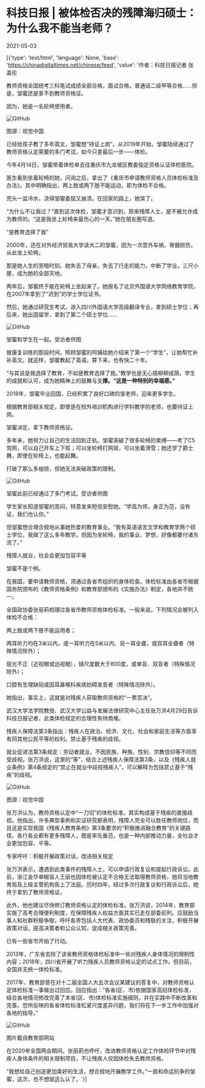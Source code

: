 # 科技日报 | 被体检否决的残障海归硕士：为什么我不能当老师？

2021-05-03

[{'type': 'text/html', 'language': None, 'base': 'https://chinadigitaltimes.net/chinese/feed', 'value': '作者：科技日报记者 张盖伦

教师资格全国统考三科笔试成绩全部合格，面试合格，普通话二级甲等合格……但是，邹蜜还是拿不到教师资格证。

因为，她是一名轮椅使用者。

![GitHub](https://chinadigitaltimes.net/chinese/files/2021/05/post-665584-60906ad3b35ef.)

图源：视觉中国

已经给孩子教了多年英文，邹蜜想“持证上岗”。从2019年开始，邹蜜陆续通过了教师资格认定需要的多门考试，如今只差最后一步——体检。

今年4月14日，邹蜜带着体检单去往重庆市九龙坡区教委指定资格认证体检医院。

医生看到坐着轮椅的她，问询之后，拿出了《重庆市申请教师资格人员体检标准及办法》。其中明确指出，两上肢或两下肢不能运动，即为体检不合格。

兜头一盆冷水，浇得邹蜜委屈又崩溃。在回家的路上，她哭了。

“为什么不让我过？”直到这次体检，邹蜜才意识到，原来残障人士，是不被允许成为教师的。“这是我坐上轮椅来最伤心的一天。”她在朋友圈写道。

“是教育选择了我”

2000年，还在对外经济贸易大学读大二的邹蜜，因为一次意外车祸，脊髓损伤，从此坐上轮椅。

那是她人生的至暗时刻。她失去了母亲，失去了行走的能力，中断了学业。三尺小屋，成为她的全部天地。

两年后，邹蜜终于能在轮椅上坐起来了。她报名了北京外国语大学网络教育学院，在2007年拿到了“迟到”的学士学位证书。

然后，她通过研究生考试，进入四川外国语大学高级翻译专业，拿到硕士学位；再后来，她出国留学，拿到了第二个硕士学位……

![GitHub](https://chinadigitaltimes.net/chinese/files/2021/05/post-665584-60906ad5bf29e.)

邹蜜和学生在一起。受访者供图

做康复训练的那段时间，照顾邹蜜的阿姨给她介绍来了第一个“学生”，让她帮忙补补英文。就这样，邹蜜教起了英语。算下来，也有快二十年。

“与其说是我选择了教育，不如是教育选择了我。”教学也是无心插柳柳成荫。学生的成就和认可，成为她精神上的鼓舞与支**撑。“这是一种特别的幸福感。”**

2018年，邹蜜毕业回国，已经积累了良好口碑的邹老师，迎来更多学生。

根据教育部相关规定，即使是在校外培训机构进行学科教学的老师，也要持证上岗。

邹蜜决定，拿下教师资格证。

多年来，她努力让自己的生活回到正轨。邹蜜突破了很多轮椅的束缚——考了C5驾照，可以自己开车上下班；可以坐轮椅打网球，可以坐着滑雪；她还学了爵士舞，即使在轮椅上，也能起舞。

打破了那么多枷锁，但她无法突破政策的限制。

![GitHub](https://chinadigitaltimes.net/chinese/files/2021/05/post-665584-60906ad82bcc1.)

邹蜜此前已经通过了多门考试。受访者供图

学生家长知道邹蜜的苦闷，特意发来短信安慰她。“学高为师，身正为范，没有证，我们也认你。”

但邹蜜想合理合规地从事她热爱的教育事业。“我有英语语言文学和教育学两个硕士学位，我做了这么多年教学。但因为坐轮椅，我的事业、梦想，好像都要付诸东流了。”

残障人就业，社会会更加包容平等

邹蜜不是个例。

在我国，要申请教师资格，须通过各省市组织的身体检查。体检标准由各省市根据国务院颁布的《教师资格条例》和教育部颁布的《实施办法》制定，各地并不统一。

全国政协委张丽莉梳理过各省市教师资格体检标准。一般来说，下列情况会被列入体检不合格：

两上肢或两下肢不能运用者；

两耳听力均在3米以内，或一耳听力在5米以内、另一耳全聋，或双耳全聋者（特殊情况除外）；

屈光不正（近视眼或远视眼），镜尺度数大于800度，或单盲、双盲者（特殊情况除外）；

口腔有生理缺陷或因耳鼻喉科疾病妨碍发音者（特殊情况除外）。

她指出，事实上，这就是对残疾人获取教师资格的“一票否决”。

武汉大学法学院教授、武汉大学公益与发展法律研究中心主任张万洪4月29日告诉科技日报记者，此类体检规定的合理性有待商榷。

残疾人保障法第3条指出：残疾人在政治、经济、文化、社会和家庭生活等方面享有同其他公民平等的权利。禁止基于残疾的歧视。

就业促进法第3条规定：劳动者就业，不因民族、种族、性别、宗教信仰等不同而受歧视。张万洪说，这里的“等”，结合上述残疾人保障法第3条，以及《残疾人就业条例》第4条规定的“禁止在就业中歧视残疾人”，可以解释为包括禁止基于“残疾”的歧视。

![GitHub](https://chinadigitaltimes.net/chinese/files/2021/05/post-665584-60906ada10dcb.)

图源：视觉中国



张万洪认为，教师资格认定中“一刀切”的体检标准，其实构成基于残疾的直接歧视。他指出，许多典型事例和实证研究都表明，残障人完全可以胜任教师岗位，而且这是实现我国《残疾人教育条例》第3条要求的“积极推进融合教育”的关键路径。各行各业都有更多残障人，既是率先垂范，也是一种内部推动力量，全社会才会更加包容、平等。

专家呼吁：积极开展政策对话，改进相关规定

张万洪表示，遭遇到此类事件的残障人士，可以申请行政复议和提起行政诉讼。此前，浙江金华单眼盲人王丽也因体检被认定不合格无法取得教师资格，她将当地教育局及上级主管机构告上了法庭。历时四年，经过多次行政复议和行政诉讼后，她终于拿到了教师资格证。

此外，他也建议尽快修订教师资格认定的体检标准。张万洪说，2014年，教育部实施了高考合理便利制度，在保障残疾人权益方面其实已走在部委前列。应鼓励当事人和社群积极争取，呼吁各界包括人大代表、政协委员和残联的关注，积极开展政策对话，提高决策者和公众认知，促成相关政策完善。

已有一些省市开始了行动。

2013年，广东省去除了该省教师资格体检标准中一些对残疾人身体情况的限制性内容；2018年，四川省开展了听力残疾人员教师资格认定的试点工作。但目前，全国并无统一体检标准。

2017年，教育部曾在对十二届全国人大五次会议某建议的答复中，对教师资格认定体检标准一事做出过回应。回应指出：“各省(区、市)依据国家高招体检标准，结合各地情况修改完善了本省(区、市)体检标准实施细则，并在实践中不断改革和完善。您所反映的各省体检标准松紧尺度差异问题，我们将在下一步工作中加强对各地的指导。”

![GitHub](https://chinadigitaltimes.net/chinese/files/2021/05/post-665584-60906adc3bd22.png)

图片截自教育部网站

在2020年全国两会期间，张丽莉也呼吁，改进教师资格认定工作体检环节中对残疾人身体条件的相关限制项目，不让残疾人仅因体检失去教师资格。

“我想给自己创造更加美好的生活，想合规地开展教学工作。”一直和命运抗争的邹蜜，这次，也不想就这么认了。'}]